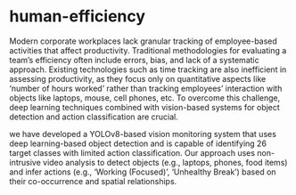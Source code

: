 # human-efficiency
Modern corporate workplaces lack granular tracking of employee-based activities that affect productivity. Traditional methodologies for evaluating a team’s efficiency often include errors, bias, and lack of a systematic approach. Existing
technologies such as time tracking are also inefficient in assessing
productivity, as they focus only on quantitative aspects like
‘number of hours worked’ rather than tracking employees’
interaction with objects like laptops, mouse, cell phones, etc. To
overcome this challenge, deep learning techniques combined with
vision-based systems for object detection and action classification
are crucial.

we have developed a YOLOv8-based vision monitoring system that uses deep learning-based object
detection and is capable of identifying 26 target classes with
limited action classification.
Our approach uses non-intrusive video analysis to detect
objects (e.g., laptops, phones, food items) and infer actions
(e.g., ‘Working (Focused)’, ‘Unhealthy Break’) based on their
co-occurrence and spatial relationships.
